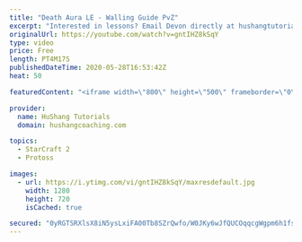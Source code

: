 ```yaml
---
title: "Death Aura LE - Walling Guide PvZ"
excerpt: "Interested in lessons? Email Devon directly at hushangtutorials@outlook.com ------------------------------------------------------------------------------------------------------- Want to support HuShang Tutorials directly? Patreon is a website where you can contribute a monthly donation that will help"
originalUrl: https://youtube.com/watch?v=gntIHZ8kSqY
type: video
price: Free
length: PT4M17S
publishedDateTime: 2020-05-28T16:53:42Z
heat: 50

featuredContent: "<iframe width=\"800\" height=\"500\" frameborder=\"0\" src=\"https://www.youtube.com/embed/gntIHZ8kSqY\" allow=\"accelerometer; autoplay; encrypted-media; gyroscope; picture-in-picture\" allowfullscreen></iframe>"

provider:
  name: HuShang Tutorials
  domain: hushangcoaching.com

topics:
  - StarCraft 2
  - Protoss

images:
  - url: https://i.ytimg.com/vi/gntIHZ8kSqY/maxresdefault.jpg
    width: 1280
    height: 720
    isCached: true

secured: "0yRGTSRXlsX8iN5ysLxiFA00Tb8SZrQwfo/W0JKy6wJfQUCOqqcgWgpm6h1fsy6xqR3Rpmy7fhTkefRejvKI1mU6AibtMgtDYnVfvSjIpyEKT+fuFd0iizPGKCLIcUCfUW6Lx/CImfM7s8EMVYh+uXcQ8pJXeQfwgwLg+KOwArwkUtX0F01NQO5x89IwJdSi+DKhcqlj6kXUaOssiOuiGQQo+mAvp5FE/cxrR280R9bJlFTYgg4PGwkMtbQkY5cM+eu91f1o5f2E2zLSLocNU72IfEX1jJh/XMM4sPErGHUyfkVWOmiyBMrse6HdqrQgHaiPPBfobvW+PyhUyE5KGuICpBmYjR0ou9C1bPoh8lQy987BzMOgTxqqnTgVYnpGPLX2EfGd2tpEpnx8e8vfMHSGpQuQ2T+dpslHrW3qH6U=;Hrz/dbm/MSD11LuxG2WLyQ=="
---
```


